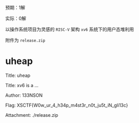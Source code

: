 预期：1解

实际：0解

以操作系统项目为灵感的 `RISC-V` 架构 `xv6` 系统下的用户态堆利用

附件为 `release.zip`

# uheap

Title:
uheap

Title:
xv6 is a ...

Author:
133NSON

Flag:
XSCTF{W0w_ur_4_h34p_m4st3r_n0t_ju5t_iN_gli13c}

Attachment:
./release.zip
